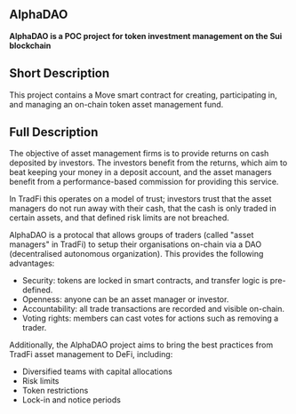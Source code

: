 ## AlphaDAO


**AlphaDAO is a POC project for token investment management on the Sui blockchain**



## Short Description
This project contains a Move smart contract for creating, participating in, and managing an on-chain token asset management fund.


## Full Description
The objective of asset management firms is to provide returns on cash deposited by investors. The investors benefit from the returns, which aim to beat keeping your money in a deposit account, and the asset managers benefit from a performance-based commission for providing this service.


In TradFi this operates on a model of trust; investors trust that the asset managers do not run away with their cash, that the cash is only traded in certain assets, and that defined risk limits are not breached.


AlphaDAO is a protocal that allows groups of traders (called "asset managers" in TradFi) to setup their organisations on-chain via a DAO (decentralised autonomous organization). This provides the following advantages:
- Security: tokens are locked in smart contracts, and transfer logic is pre-defined.
- Openness: anyone can be an asset manager or investor.
- Accountability: all trade transactions are recorded and visible on-chain.
- Voting rights: members can cast votes for actions such as removing a trader.


Additionally, the AlphaDAO project aims to bring the best practices from TradFi asset management to DeFi, including:
- Diversified teams with capital allocations
- Risk limits
- Token restrictions
- Lock-in and notice periods 


